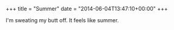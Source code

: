+++
title = "Summer"
date = "2014-06-04T13:47:10+00:00"
+++

I'm sweating my butt off. It feels like summer.
			